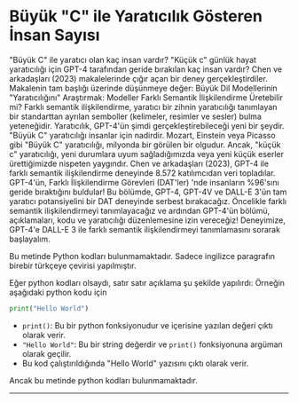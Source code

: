# Büyük "C" ile Yaratıcılık Gösteren İnsan Sayısı
"Büyük C" ile yaratıcı olan kaç insan vardır? "Küçük c" günlük hayat yaratıcılığı için GPT-4 tarafından geride bırakılan kaç insan vardır? Chen ve arkadaşları (2023) makalelerinde çığır açan bir deney gerçekleştirdiler. Makalenin tam başlığı üzerinde düşünmeye değer: Büyük Dil Modellerinin "Yaratıcılığını" Araştırmak: Modeller Farklı Semantik İlişkilendirme Üretebilir mi? Farklı semantik ilişkilendirme, yaratıcı bir zihnin yaratıcılığı tanımlayan bir standarttan ayrılan semboller (kelimeler, resimler ve sesler) bulma yeteneğidir. Yaratıcılık, GPT-4'ün şimdi gerçekleştirebileceği yeni bir şeydir. "Büyük C" yaratıcılığı insanlar için nadirdir. Mozart, Einstein veya Picasso gibi "Büyük C" yaratıcılığı, milyonda bir görülen bir olgudur. Ancak, "küçük c" yaratıcılığı, yeni durumlara uyum sağladığımızda veya yeni küçük eserler ürettiğimizde nispeten yaygındır. Chen ve arkadaşları (2023), GPT-4 ile farklı semantik ilişkilendirme deneyinde 8.572 katılımcıdan veri topladılar. GPT-4'ün, Farklı İlişkilendirme Görevleri (DAT'ler) 'nde insanların %96'sını geride bıraktığını buldular! Bu bölümde, GPT-4, GPT-4V ve DALL-E 3'ün tam yaratıcı potansiyelini bir DAT deneyinde serbest bırakacağız. Öncelikle farklı semantik ilişkilendirmeyi tanımlayacağız ve ardından GPT-4'ün bölümü, açıklamaları, kodu ve yaratıcılığı düzenlemesine izin vereceğiz! Deneyimize, GPT-4'e DALL-E 3 ile farklı semantik ilişkilendirmeyi tanımlamasını sorarak başlayalım.

Bu metinde Python kodları bulunmamaktadır. Sadece ingilizce paragrafın birebir türkçeye çevirisi yapılmıştır. 

Eğer python kodları olsaydı, satır satır açıklama şu şekilde yapılırdı:
Örneğin aşağıdaki python kodu için 
```python
print("Hello World")
```
*   `print()`: Bu bir python fonksiyonudur ve içerisine yazılan değeri çıktı olarak verir.
*   `"Hello World"`: Bu bir string değerdir ve `print()` fonksiyonuna argüman olarak geçilir.
*   Bu kod çalıştırıldığında "Hello World" yazısını çıktı olarak verir. 

Ancak bu metinde python kodları bulunmamaktadır.

---


